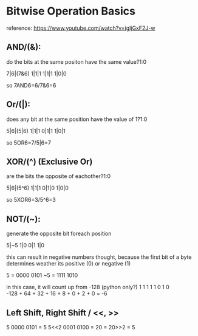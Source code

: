 # Bitwise Operation Basics

reference:
https://www.youtube.com/watch?v=igIjGxF2J-w

## AND/(&):

do the bits at the same positon have the same value?1:0

7|6|(7&6)
1|1|1
1|1|1
1|0|0

so 7AND6=6/7&6=6

## Or/(|):

does any bit at the same position have the value of 1?1:0

5|6|(5|6)
1|1|1
0|1|1
1|0|1

so 5OR6=7/5|6=7

## XOR/(^) (Exclusive Or)

are the bits the opposite of eachother?1:0

5|6|(5^6)
1|1|1
0|1|0
1|0|0

so 5XOR6=3/5^6=3

## NOT/(~):

generate the opposite bit foreach position

5|~5
1|0
0|1
1|0

this can result in negative numbers thought, because the first bit of a byte determines weather its positive (0) or negative (1)

5 = 0000 0101
~5 = 1111 1010

in this case, it will count up from -128 (python only?)
1 1 1 1 1 0 1 0  
-128 + 64 + 32 + 16 + 8 + 0 + 2 + 0 = -6

## Left Shift, Right Shift / <<, >>

5
0000 0101 = 5
5<<2
0001 0100 = 20
= 20>>2 = 5
